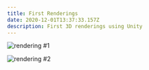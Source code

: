 ```yaml
---
title: First Renderings
date: 2020-12-01T13:37:33.157Z
description: First 3D renderings using Unity
---
```

![rendering #1](/img/screen-shot-2020-12-01-at-14.41.04.png "rendering #1")

![rendering #2](/img/screen-shot-2020-12-01-at-14.41.11.png "rendering #2")